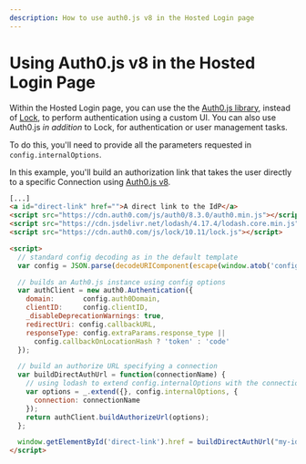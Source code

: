 ```yaml
---
description: How to use auth0.js v8 in the Hosted Login page
---
```


# Using Auth0.js v8 in the Hosted Login Page

Within the Hosted Login page, you can use the the [Auth0.js library](/libraries/auth0js), instead of [Lock](/libraries/lock), to perform authentication using a custom UI. You can also use Auth0.js _in addition_ to Lock, for authentication or user management tasks. 

To do this, you'll need to provide all the parameters requested in `config.internalOptions`.

In this example, you'll build an authorization link that takes the user directly to a specific Connection using [Auth0.js v8](/libraries/auth0js).

```html
[...]
<a id="direct-link" href="">A direct link to the IdP</a>
<script src="https://cdn.auth0.com/js/auth0/8.3.0/auth0.min.js"></script>
<script src="https://cdn.jsdelivr.net/lodash/4.17.4/lodash.core.min.js"></script>
<script src="https://cdn.auth0.com/js/lock/10.11/lock.js"></script>

<script>
  // standard config decoding as in the default template
  var config = JSON.parse(decodeURIComponent(escape(window.atob('config'))));

  // builds an Auth0.js instance using config options
  var authClient = new auth0.Authentication({
    domain:       config.auth0Domain,
    clientID:     config.clientID,
    _disableDeprecationWarnings: true,
    redirectUri: config.callbackURL,
    responseType: config.extraParams.response_type ||
      config.callbackOnLocationHash ? 'token' : 'code'
  });

  // build an authorize URL specifying a connection
  var buildDirectAuthUrl = function(connectionName) {
    // using lodash to extend config.internalOptions with the connectionName
    var options = _.extend({}, config.internalOptions, {
      connection: connectionName
    });
    return authClient.buildAuthorizeUrl(options);
  };

  window.getElementById('direct-link').href = buildDirectAuthUrl("my-idp-connection");
</script>
```
